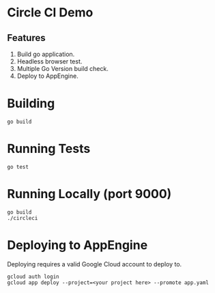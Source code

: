 # Circle CI Demo

## Features
 1. Build go application.
 2. Headless browser test.
 3. Multiple Go Version build check.
 4. Deploy to AppEngine.

# Building

```
go build
```

# Running Tests

```
go test
```

# Running Locally (port 9000)

```
go build
./circleci
```

# Deploying to AppEngine

Deploying requires a valid Google Cloud account to deploy to.

```
gcloud auth login
gcloud app deploy --project=<your project here> --promote app.yaml
```
